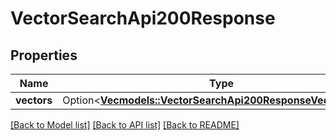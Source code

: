 # VectorSearchApi200Response

## Properties

Name | Type | Description | Notes
------------ | ------------- | ------------- | -------------
**vectors** | Option<[**Vec<models::VectorSearchApi200ResponseVectorsInner>**](vectorSearchAPI_200_response_vectors_inner.md)> |  | [optional]

[[Back to Model list]](../README.md#documentation-for-models) [[Back to API list]](../README.md#documentation-for-api-endpoints) [[Back to README]](../README.md)


